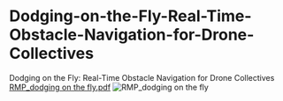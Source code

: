 # Dodging-on-the-Fly-Real-Time-Obstacle-Navigation-for-Drone-Collectives
Dodging on the Fly: Real-Time Obstacle Navigation for Drone Collectives
[RMP_dodging on the fly.pdf](https://github.com/aadivik/Dodging-on-the-Fly-Real-Time-Obstacle-Navigation-for-Drone-Collectives/files/15168046/RMP_dodging.on.the.fly.pdf)
![RMP_dodging on the fly](https://github.com/aadivik/Dodging-on-the-Fly-Real-Time-Obstacle-Navigation-for-Drone-Collectives/assets/109094673/ef53ea54-330d-4797-82d2-9af96a5d65f0)
